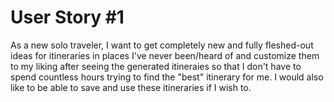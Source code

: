 # User Story #1

As a new solo traveler, I want to get completely new and fully fleshed-out ideas for itineraries in places I've never been/heard of and customize them to my liking after seeing the generated itineraies so that I don't have to spend countless hours trying to find the "best" itinerary for me. I would also like to be able to save and use these itineraries if I wish to.
